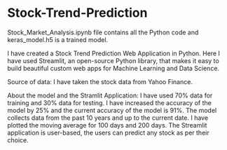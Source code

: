# Stock-Trend-Prediction

Stock_Market_Analysis.ipynb file contains all the Python code and keras_model.h5 is a trained model.

I have created a Stock Trend Prediction Web Application in Python. Here I have used Streamlit, an open-source Python library, that makes it easy to build beautiful custom web apps for Machine Learning and Data Science. 

Source of data:
I have taken the stock data from Yahoo Finance.

About the model and the Stramlit Application: 
I have used 70% data for training and 30% data for testing. I have increased the accuracy of the model by 25% and the current accuracy of the model is 91%.  The model collects data from the past 10 years and up to the current date. I have plotted the moving average for 100 days and 200 days. The Streamlit application is user-based, the users can predict any stock as per their choice.
